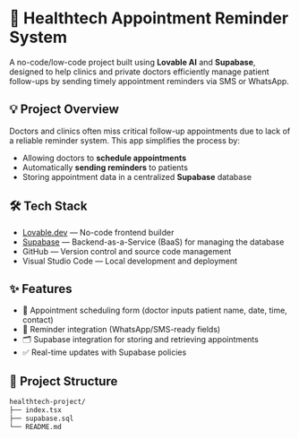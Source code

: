 # 🏥 Healthtech Appointment Reminder System

A no-code/low-code project built using **Lovable AI** and **Supabase**, designed to help clinics and private doctors efficiently manage patient follow-ups by sending timely appointment reminders via SMS or WhatsApp.

## 💡 Project Overview

Doctors and clinics often miss critical follow-up appointments due to lack of a reliable reminder system. This app simplifies the process by:

- Allowing doctors to **schedule appointments**
- Automatically **sending reminders** to patients
- Storing appointment data in a centralized **Supabase** database

## 🛠️ Tech Stack

- [Lovable.dev](https://lovable.dev/) — No-code frontend builder
- [Supabase](https://supabase.com/) — Backend-as-a-Service (BaaS) for managing the database
- GitHub — Version control and source code management
- Visual Studio Code — Local development and deployment

## ✨ Features

- 📅 Appointment scheduling form (doctor inputs patient name, date, time, contact)
- 📲 Reminder integration (WhatsApp/SMS-ready fields)
- 🗂️ Supabase integration for storing and retrieving appointments
- ✅ Real-time updates with Supabase policies

## 📁 Project Structure

```bash
healthtech-project/
├── index.tsx            
├── supabase.sql        
└── README.md            

